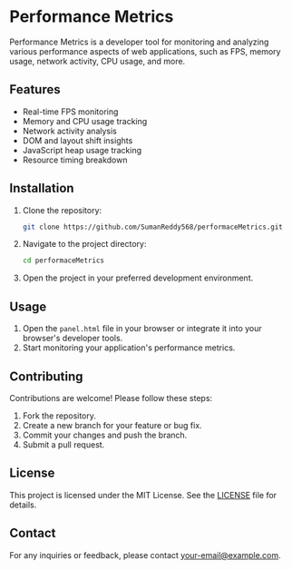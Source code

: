 # Performance Metrics

Performance Metrics is a developer tool for monitoring and analyzing various performance aspects of web applications, such as FPS, memory usage, network activity, CPU usage, and more.

## Features

- Real-time FPS monitoring
- Memory and CPU usage tracking
- Network activity analysis
- DOM and layout shift insights
- JavaScript heap usage tracking
- Resource timing breakdown

## Installation

1. Clone the repository:
   ```bash
   git clone https://github.com/SumanReddy568/performaceMetrics.git
   ```
2. Navigate to the project directory:
   ```bash
   cd performaceMetrics
   ```
3. Open the project in your preferred development environment.

## Usage

1. Open the `panel.html` file in your browser or integrate it into your browser's developer tools.
2. Start monitoring your application's performance metrics.

## Contributing

Contributions are welcome! Please follow these steps:

1. Fork the repository.
2. Create a new branch for your feature or bug fix.
3. Commit your changes and push the branch.
4. Submit a pull request.

## License

This project is licensed under the MIT License. See the [LICENSE](LICENSE) file for details.

## Contact

For any inquiries or feedback, please contact [your-email@example.com](mailto:sumanreddy568@gmail.com).
